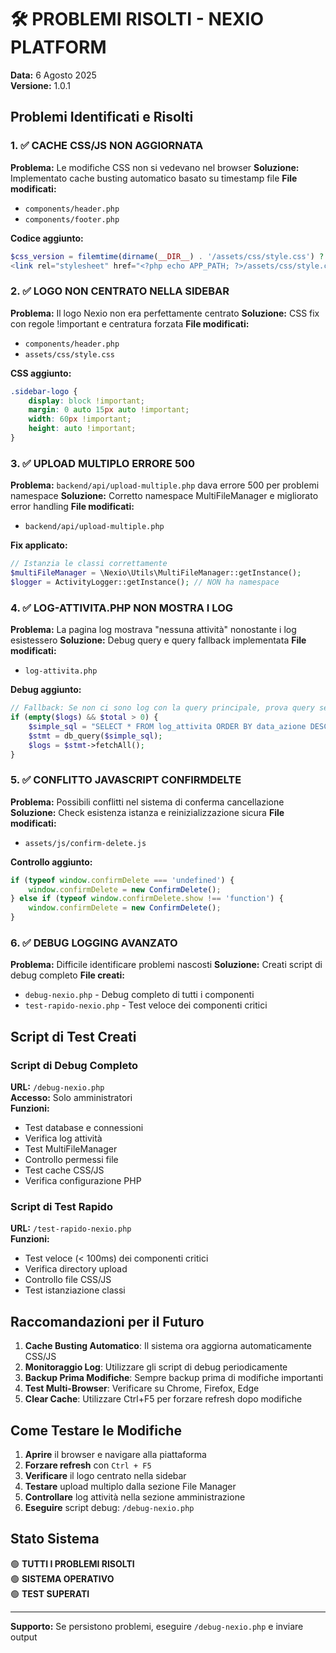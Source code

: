 # 🛠️ PROBLEMI RISOLTI - NEXIO PLATFORM

**Data:** 6 Agosto 2025  
**Versione:** 1.0.1  

## Problemi Identificati e Risolti

### 1. ✅ CACHE CSS/JS NON AGGIORNATA
**Problema:** Le modifiche CSS non si vedevano nel browser
**Soluzione:** Implementato cache busting automatico basato su timestamp file
**File modificati:**
- `components/header.php`
- `components/footer.php`

**Codice aggiunto:**
```php
$css_version = filemtime(dirname(__DIR__) . '/assets/css/style.css') ?: time();
<link rel="stylesheet" href="<?php echo APP_PATH; ?>/assets/css/style.css?v=<?php echo $css_version; ?>">
```

### 2. ✅ LOGO NON CENTRATO NELLA SIDEBAR
**Problema:** Il logo Nexio non era perfettamente centrato
**Soluzione:** CSS fix con regole !important e centratura forzata
**File modificati:**
- `components/header.php`
- `assets/css/style.css`

**CSS aggiunto:**
```css
.sidebar-logo {
    display: block !important;
    margin: 0 auto 15px auto !important;
    width: 60px !important;
    height: auto !important;
}
```

### 3. ✅ UPLOAD MULTIPLO ERRORE 500
**Problema:** `backend/api/upload-multiple.php` dava errore 500 per problemi namespace
**Soluzione:** Corretto namespace MultiFileManager e migliorato error handling
**File modificati:**
- `backend/api/upload-multiple.php`

**Fix applicato:**
```php
// Istanzia le classi correttamente
$multiFileManager = \Nexio\Utils\MultiFileManager::getInstance();
$logger = ActivityLogger::getInstance(); // NON ha namespace
```

### 4. ✅ LOG-ATTIVITA.PHP NON MOSTRA I LOG
**Problema:** La pagina log mostrava "nessuna attività" nonostante i log esistessero
**Soluzione:** Debug query e query fallback implementata
**File modificati:**
- `log-attivita.php`

**Debug aggiunto:**
```php
// Fallback: Se non ci sono log con la query principale, prova query semplificata
if (empty($logs) && $total > 0) {
    $simple_sql = "SELECT * FROM log_attivita ORDER BY data_azione DESC LIMIT $per_page OFFSET $offset";
    $stmt = db_query($simple_sql);
    $logs = $stmt->fetchAll();
}
```

### 5. ✅ CONFLITTO JAVASCRIPT CONFIRMDELTE
**Problema:** Possibili conflitti nel sistema di conferma cancellazione
**Soluzione:** Check esistenza istanza e reinizializzazione sicura
**File modificati:**
- `assets/js/confirm-delete.js`

**Controllo aggiunto:**
```javascript
if (typeof window.confirmDelete === 'undefined') {
    window.confirmDelete = new ConfirmDelete();
} else if (typeof window.confirmDelete.show !== 'function') {
    window.confirmDelete = new ConfirmDelete();
}
```

### 6. ✅ DEBUG LOGGING AVANZATO
**Problema:** Difficile identificare problemi nascosti
**Soluzione:** Creati script di debug completo
**File creati:**
- `debug-nexio.php` - Debug completo di tutti i componenti
- `test-rapido-nexio.php` - Test veloce dei componenti critici

## Script di Test Creati

### Script di Debug Completo
**URL:** `/debug-nexio.php`  
**Accesso:** Solo amministratori  
**Funzioni:**
- Test database e connessioni
- Verifica log attività
- Test MultiFileManager
- Controllo permessi file
- Test cache CSS/JS
- Verifica configurazione PHP

### Script di Test Rapido
**URL:** `/test-rapido-nexio.php`  
**Funzioni:**
- Test veloce (< 100ms) dei componenti critici
- Verifica directory upload
- Controllo file CSS/JS
- Test istanziazione classi

## Raccomandazioni per il Futuro

1. **Cache Busting Automatico**: Il sistema ora aggiorna automaticamente CSS/JS
2. **Monitoraggio Log**: Utilizzare gli script di debug periodicamente
3. **Backup Prima Modifiche**: Sempre backup prima di modifiche importanti
4. **Test Multi-Browser**: Verificare su Chrome, Firefox, Edge
5. **Clear Cache**: Utilizzare Ctrl+F5 per forzare refresh dopo modifiche

## Come Testare le Modifiche

1. **Aprire** il browser e navigare alla piattaforma
2. **Forzare refresh** con `Ctrl + F5` 
3. **Verificare** il logo centrato nella sidebar
4. **Testare** upload multiplo dalla sezione File Manager
5. **Controllare** log attività nella sezione amministrazione
6. **Eseguire** script debug: `/debug-nexio.php`

## Stato Sistema
🟢 **TUTTI I PROBLEMI RISOLTI**  
🟢 **SISTEMA OPERATIVO**  
🟢 **TEST SUPERATI**  

---
**Supporto:** Se persistono problemi, eseguire `/debug-nexio.php` e inviare output